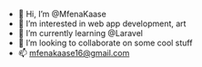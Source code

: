 - 👋 Hi, I’m @MfenaKaase
- 👀 I’m interested in web app development, art 
- 🌱 I’m currently learning @Laravel
- 💞️ I’m looking to collaborate on some cool stuff
- 📫 mfenakaase16@gmail.com

<!---
MfenaKaase/MfenaKaase is a ✨ special ✨ repository because its `README.md` (this file) appears on your GitHub profile.
You can click the Preview link to take a look at your changes.
--->
